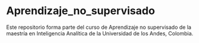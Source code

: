 # Aprendizaje_no_supervisado

Este repositorio forma parte del curso de Aprendizaje no supervisado de la maestría en Inteligencia Analítica de la Universidad de los Andes, Colombia.
